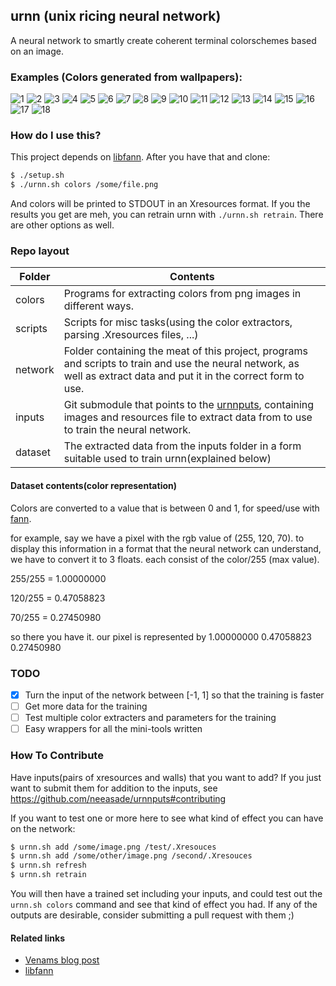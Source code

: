 ## urnn (unix ricing neural network)

A neural network to smartly create coherent terminal colorschemes based on an image.

### Examples (Colors generated from wallpapers):

![1](http://pub.iotek.org/p/84nIYJl.png)
![2](http://pub.iotek.org/p/jL2NNE5.png)
![3](http://pub.iotek.org/p/CG8ZGqZ.png)
![4](http://pub.iotek.org/p/wG8Fd90.png)
![5](http://pub.iotek.org/p/vhTj9zq.png)
![6](http://pub.iotek.org/p/nBMMXv4.png)
![7](http://pub.iotek.org/p/QPDnQzb.png)
![8](http://pub.iotek.org/p/xzUveTc.png)
![9](http://pub.iotek.org/p/VOTEaE3.png)
![10](http://pub.iotek.org/p/mWpHBQG.png)
![11](http://pub.iotek.org/p/oyQhwYt.png)
![12](http://pub.iotek.org/p/JxiBe5s.png)
![13](http://pub.iotek.org/p/tcAK5Jw.png)
![14](http://pub.iotek.org/p/YyRXROw.png)
![15](https://i.imgur.com/hp70r3o.png)
![16](https://i.imgur.com/WZXJ7yU.jpg)
![17](https://i.imgur.com/QHY404d.png)
![18](https://i.imgur.com/PF2Kf18.png)


### How do I use this?
This project depends on [libfann](https://github.com/libfann/fann). After you have that and clone:
``` bash
$ ./setup.sh
$ ./urnn.sh colors /some/file.png
```
And colors will be printed to STDOUT in an Xresources format. If you the results you get are meh, you can retrain urnn with `./urnn.sh retrain`. There are other options as well.

### Repo layout

Folder	| Contents
--------|---------
colors 	| Programs for extracting colors from png images in different ways.
scripts | Scripts for misc tasks(using the color extractors, parsing .Xresources files, ...)
network | Folder containing the meat of this project, programs and scripts to train and use the neural network, as well as extract data and put it in the correct form to use.
inputs 	| Git submodule that points to the [urnnputs](https://github.com/neeasade/urnnputs), containing images and resources file to extract data from to use to train the neural network.
dataset | The extracted data from the inputs folder in a form suitable used to train urnn(explained below)

#### Dataset contents(color representation)

Colors are converted to a value that is between 0 and 1, for speed/use with [fann](https://github.com/libfann/fann).

for example, say we have a pixel with the rgb value of (255, 120, 70). to display this information in a format that the neural network can understand, we have to convert it to 3 floats. each consist of the color/255 (max value).

255/255 = 1.00000000

120/255 = 0.47058823

70/255  = 0.27450980

so there you have it. our pixel is represented by 1.00000000 0.47058823 0.27450980

### TODO

* [x] Turn the input of the network between [-1, 1] so that the training is faster
* [ ] Get more data for the training
* [ ] Test multiple color extracters and parameters for the training
* [ ] Easy wrappers for all the mini-tools written

### How To Contribute

Have inputs(pairs of xresources and walls) that you want to add?
If you just want to submit them for addition to the inputs, see https://github.com/neeasade/urnnputs#contributing

If you want to test one or more here to see what kind of effect you can have on the network:
``` bash
$ urnn.sh add /some/image.png /test/.Xresouces
$ urnn.sh add /some/other/image.png /second/.Xresouces
$ urnn.sh refresh
$ urnn.sh retrain
```
You will then have a trained set including your inputs, and could test out the `urnn.sh colors` command and see that kind of effect you had. If any of the outputs are desirable, consider submitting a pull request with them ;)

#### Related links
- [Venams blog post](http://venam.nixers.net/blog/programming/2015/07/06/project-summer-july-2015.html)
- [libfann](https://github.com/libfann/fann)
